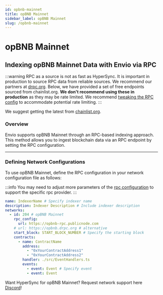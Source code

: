 ```yaml
---
id: opbnb-mainnet
title: opBNB Mainnet
sidebar_label: opBNB Mainnet
slug: /opbnb-mainnet
---
```


# opBNB Mainnet

## Indexing opBNB Mainnet Data with Envio via RPC

:::warning
RPC as a source is not as fast as HyperSync. It is important in production to source RPC data from reliable sources. We recommend our partners at [drpc.org](https://drpc.org). Below, we have provided a set of free endpoints sourced from chainlist.org. **We don't recommend using these in production** as they may be rate limited. We recommend [tweaking the RPC config](./rpc-sync) to accommodate potential rate limiting.
:::

We suggest getting the latest from [chainlist.org](https://chainlist.org).

### Overview

Envio supports opBNB Mainnet through an RPC-based indexing approach. This method allows you to ingest blockchain data via an RPC endpoint by setting the RPC configuration.

---

### Defining Network Configurations

To use opBNB Mainnet, define the RPC configuration in your network configuration file as follows:

:::info
You may need to adjust more parameters of the [rpc configuration](./rpc-sync) to support the specific rpc provider. 
:::

```yaml
name: IndexerName # Specify indexer name
description: Indexer Description # Include indexer description
networks:
  - id: 204 # opBNB Mainnet
    rpc_config:
      url: https://opbnb-rpc.publicnode.com 
    # url: https://opbnb.drpc.org # alternative
    start_block: START_BLOCK_NUMBER # Specify the starting block
    contracts:
      - name: ContractName
        address:
          - "0xYourContractAddress1"
          - "0xYourContractAddress2"
        handler: ./src/EventHandlers.ts
        events:
          - event: Event # Specify event
          - event: Event
```

Want HyperSync for opBNB Mainnet? Request network support here [Discord](https://discord.gg/fztEvj79m3)!
